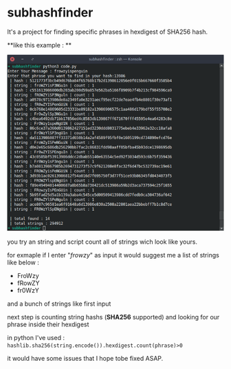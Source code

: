 # subhashfinder

It's a project for finding specific phrases in hexdigest of SHA256 hash.

**like this example : **

![](sc.png)

you try an string and script count all of strings wich look like yours.

for exmaple if I enter "*frowzy*" as input it would suggest me a list of strings like below : 
* FroWzy 
* fRowZY 
* fr0WzY

and a bunch of strings like first input 

next step is counting string hashs (**SHA256** supported) and looking for our phrase inside their hexdigest 

in python I've used : `hashlib.sha256(string.encode()).hexdigest.count(phrase)>0 ` 

it would have some issues that I hope tobe fixed ASAP.
